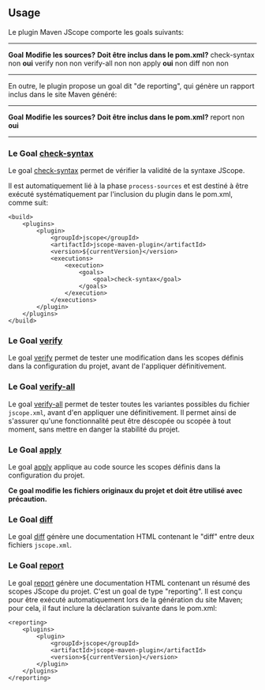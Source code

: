 Usage
-----

Le plugin Maven JScope comporte les goals suivants:

  -------------- -------------------------- ---------------------------------------
  **Goal**       **Modifie les sources?**   **Doit être inclus dans le pom.xml?**
  check-syntax   non                        **oui**
  verify         non                        non
  verify-all     non                        non
  apply          **oui**                    non
  diff           non                        non
  -------------- -------------------------- ---------------------------------------

En outre, le plugin propose un goal dit "de reporting", qui génère un
rapport inclus dans le site Maven généré:

  ---------- -------------------------- ---------------------------------------
  **Goal**   **Modifie les sources?**   **Doit être inclus dans le pom.xml?**
  report     non                        **oui**
  ---------- -------------------------- ---------------------------------------

### Le Goal [check-syntax](./check-syntax-mojo.html)

Le goal [check-syntax](./check-syntax-mojo.html) permet de vérifier la
validité de la syntaxe JScope.

Il est automatiquement lié à la phase `process-sources` et est destiné à
être exécuté systématiquement par l'inclusion du plugin dans le pom.xml,
comme suit:

    <build>
        <plugins>
            <plugin>
                <groupId>jscope</groupId>
                <artifactId>jscope-maven-plugin</artifactId>
                <version>${currentVersion}</version>
                <executions>
                    <execution>
                        <goals>
                            <goal>check-syntax</goal>
                        </goals>
                    </execution>
                </executions>
            </plugin>
        </plugins>
    </build>

### Le Goal [verify](./verify-mojo.html)

Le goal [verify](./verify-mojo.html) permet de tester une modification dans
les scopes définis dans la configuration du projet, avant de l'appliquer définitivement.

### Le Goal [verify-all](./verify-all-mojo.html)

Le goal [verify-all](./verify-all-mojo.html) permet de tester toutes les
variantes possibles du fichier `jscope.xml`, avant d'en appliquer une
définitivement. Il permet ainsi de s'assurer qu'une fonctionnalité peut
être déscopée ou scopée à tout moment, sans mettre en danger la
stabilité du projet.

### Le Goal [apply](./apply-mojo.html)

Le goal [apply](./apply-mojo.html) applique au code source les scopes définis dans la configuration du projet.

**Ce goal modifie les fichiers originaux du projet et doit être utilisé
avec précaution.**

### Le Goal [diff](./diff-mojo.html)

Le goal [diff](./diff-mojo.html) génère une documentation HTML contenant
le "diff" entre deux fichiers `jscope.xml`.

### Le Goal [report](./report-mojo.html)

Le goal [report](./report-mojo.html) génère une documentation HTML
contenant un résumé des scopes JScope du projet. C'est un goal de type
"reporting". Il est conçu pour être exécuté automatiquement lors de la
génération du site Maven; pour cela, il faut inclure la déclaration
suivante dans le pom.xml:

    <reporting>
        <plugins>
            <plugin>
                <groupId>jscope</groupId>
                <artifactId>jscope-maven-plugin</artifactId>
                <version>${currentVersion}</version>
            </plugin>
        </plugins>
    </reporting>
